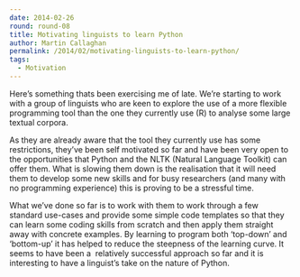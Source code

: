 ```yaml
---
date: 2014-02-26
round: round-08
title: Motivating linguists to learn Python
author: Martin Callaghan
permalink: /2014/02/motivating-linguists-to-learn-python/
tags:
  - Motivation
---
```

Here&#8217;s something thats been exercising me of late. We&#8217;re starting to work with a group of linguists who are keen to explore the use of a more flexible programming tool than the one they currently use (R) to analyse some large textual corpora.

As they are already aware that the tool they currently use has some restrictions, they&#8217;ve been self motivated so far and have been very open to the opportunities that Python and the NLTK (Natural Language Toolkit) can offer them. What is slowing them down is the realisation that it will need them to develop some new skills and for busy researchers (and many with no programming experience) this is proving to be a stressful time.

What we&#8217;ve done so far is to work with them to work through a few standard use-cases and provide some simple code templates so that they can learn some coding skills from scratch and then apply them straight away with concrete examples. By learning to program both &#8216;top-down&#8217; and &#8216;bottom-up&#8217; it has helped to reduce the steepness of the learning curve. It seems to have been a  relatively successful approach so far and it is interesting to have a linguist&#8217;s take on the nature of Python.
